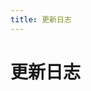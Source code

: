 ```yaml
---
title: 更新日志
---
```


# 更新日志
<p></p> 
<p></p> 

<template>
  <a-timeline>
    <a-timeline-item>
      v3.0.0
      <p>
        更新内容：<br/>
        &emsp;- <a-tag color="green">优化</a-tag> 架构优化，模块优化，删除一些不必要的代码和模块等<br/>
        &emsp;- <a-tag color="green">新增</a-tag> 支持基于mysql的数据持久化/集群<br/>
        &emsp;- <a-tag color="green">优化</a-tag> 插件化开发优化，更友好的支持插件化<br/>
        &emsp;- <a-tag color="green">优化</a-tag> 集群处理优化，确定集群处理的两种方式<br/>
        &emsp;- <a-tag color="green">新增</a-tag> 详细的技术文档和核心代码注释<br/>
        &emsp;- <a-tag color="green">优化</a-tag> 日志优化，切换为log4j2<br/>
        &emsp;- <a-tag color="green">说明</a-tag> 请使用该版本之后的版本，会长期维护和优化<br/>
      </p>
    </a-timeline-item>
    <a-timeline-item>
      v2.1.0
      <p>
        更新内容：<br/>
        &emsp;- <a-tag color="green">新增</a-tag> 支持基于redis的中央集群，多主机横向扩展，实现高可用<br/>
        &emsp;- <a-tag color="green">新增</a-tag> 支持SSL/TLS<br/>
        &emsp;- <a-tag color="green">新增</a-tag> 支持安全认证<br/>
        &emsp;- <a-tag color="green">新增</a-tag> 扩展了集群功能，解决之前相应的Bug<br/>
        &emsp;- <a-tag color="green">新增</a-tag> 新增后台管理模块，新增后台管理页面(暂时只是页面模板)<br/>
      </p>
    </a-timeline-item>
      <a-timeline-item>
        v1.1.0
        <p>
          更新内容：<br/>
          &emsp;- <a-tag color="green">新增</a-tag> 支持连接，发布，订阅权限认证（插件化）<br/>
          &emsp;- <a-tag color="green">优化</a-tag> 优化rocksdb存储<br/>
          &emsp;- <a-tag color="green">优化</a-tag> 添加一些日志log<br/>
          &emsp;- <a-tag color="green">修复</a-tag> 移除redis的存储<br/>
          &emsp;- <a-tag color="green">修复</a-tag> 修复订阅bug<br/>
          &emsp;- <a-tag color="green">修复</a-tag> 修复离线消息bug<br/>
          &emsp;- <a-tag color="green">修复</a-tag> 修复retain消息bug<br/>
        </p>
      </a-timeline-item>
    <a-timeline-item>
      v1.0.0
      <p>
        更新内容：<br/>
        &emsp;- <a-tag color="green">新增</a-tag> 支持mqtt3.1.1协议所有特性<br/>
        &emsp;- <a-tag color="green">新增</a-tag> 支持websocket<br/>
        &emsp;- <a-tag color="green">新增</a-tag> 支持消息，客户端会话信息本地持久化（采用rocksdb存储）<br/>
        &emsp;- <a-tag color="green">新增</a-tag> 支持redis存储（非集群）<br/>
      </p>
    </a-timeline-item>
  </a-timeline>
</template>
